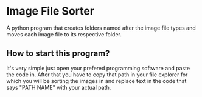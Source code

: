 # Image File Sorter
A python program that creates folders named after the image file types and moves each image file to its respective folder.

## How to start this program?
It's very simple just open your prefered programming software and paste the code in. After that you have to copy that path in your file explorer for which you will be sorting the images in and replace text in the code that says "PATH NAME" with your actual path.
